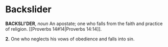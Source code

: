 # Backslider

**BACKSLI'DER**, _noun_ An apostate; one who falls from the faith and practice of religion. [[Proverbs 14#14|Proverbs 14:14]].

**2.** One who neglects his vows of obedience and falls into sin.
